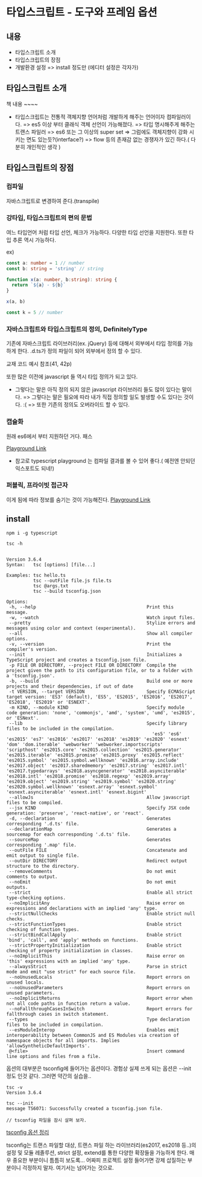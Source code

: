 # 타입스크립트 - 도구와 프레임 옵션

## 내용
* 타입스크립트 소개
* 타입스크립트의 장점
* 개발환경 설정 => install 정도만 (에디터 설정은 각자가)

## 타입스크립트 소개
책 내용 ~~~~

+ 타입스크립트는 전통적 객체지향 언어처럼 개발하게 해주는 언어이자 컴파일러이다.
=> es5 이상 부터 클래식 객체 선언이 가능해졌다.
=> 타입 명시해주게 해주는 트랜스 파일러
=> es6 또는 그 이상의 super set
=> 그럼에도 객체지향이 강화 시키는 면도 있는듯?(interface?)
=> flow 등의 존재감 없는 경쟁자가 있긴 하다.( 다분히 개인적인 생각 )


## 타입스크립트의 장점
### 컴파일
자바스크립트로 변경하여 준다.(transpile)

### 강타입, 타입스크립트의 편의 문법
여느 타입언어 처럼 타입 선언, 체크가 가능하다.
다양한 타입 선언을 지원한다.
또한 타입 추론 역시 가능하다.

ex)
```typescript
const a: number = 1 // number
const b: string = 'string' // string

function x(a: number, b:string): string {
  return `${a} - ${b}`
}

x(a, b)

const k = 5 // number
```

### 자바스크립트와 타입스크립트의 정의, DefinitelyType
기존에 자바스크립트 라이브러리(ex. jQuery) 등에 대해서 외부에서 타입 정의를 가능하게 한다.
.d.ts가 정의 파일이 되어 외부에서 정의 할 수 있다.

교재 코드 예시 참조(41, 42p)

또한 많은 이전에 javascript 들 역시 타입 정의가 되고 있다.

+ 그렇다는 말은 아직 정의 되지 않은 javascript 라이브러리 들도 많이 있다는 말이다.
=> 그렇다는 말은 필요에 따라 내가 직접 정의할 일도 발생할 수도 있다는 것이다. :(
=> 또한 기존의 정의도 오버라이드 할 수 있다.

### 캡슐화
원래 es6에서 부터 지원하던 거다. 패스

[Playground Link](https://www.typescriptlang.org/play/?target=1&ssl=1&ssc=1&pln=9&pc=18#)
+ 참고로 typescript playground 는 컴파일 결과를 볼 수 있어 좋다.( 예전엔 안되던 익스포트도 되네!)

### 퍼블릭, 프라이빗 접근자
이게 됨에 따라 정보를 숨기는 것이 가능해진다.
[Playground Link](https://www.typescriptlang.org/play/index.html?ssl=16&ssc=13&pln=16&pc=1#code/MYGwhgzhAECyCeBhcVoG8CwAoa0AOATgJYBuYALgKbQD6wA9gK4B25AXNM4wLYBGlBaAF5oABgDc2bLgDmlctAYtyACgCU6abmgF5jAs2jkAFkQgA6Ok1ZaAvlJzQwAE2cB5ZpXWbHuE2cslVgBqYMlHeyxsSOwyQXphTkoAdzgkFAh1bAZmCHoQSnMQehkVenMg8jVscpd3TyysHLyCopKyiusqoA)

## install
```shell script
npm i -g typescript

tsc -h


Version 3.6.4
Syntax:   tsc [options] [file...]

Examples: tsc hello.ts
          tsc --outFile file.js file.ts
          tsc @args.txt
          tsc --build tsconfig.json

Options:
 -h, --help                                         Print this message.
 -w, --watch                                        Watch input files.
 --pretty                                           Stylize errors and messages using color and context (experimental).
 --all                                              Show all compiler options.
 -v, --version                                      Print the compiler's version.
 --init                                             Initializes a TypeScript project and creates a tsconfig.json file.
 -p FILE OR DIRECTORY, --project FILE OR DIRECTORY  Compile the project given the path to its configuration file, or to a folder with a 'tsconfig.json'.
 -b, --build                                        Build one or more projects and their dependencies, if out of date
 -t VERSION, --target VERSION                       Specify ECMAScript target version: 'ES3' (default), 'ES5', 'ES2015', 'ES2016', 'ES2017', 'ES2018', 'ES2019' or 'ESNEXT'.
 -m KIND, --module KIND                             Specify module code generation: 'none', 'commonjs', 'amd', 'system', 'umd', 'es2015', or 'ESNext'.
 --lib                                              Specify library files to be included in the compilation.
                                                      'es5' 'es6' 'es2015' 'es7' 'es2016' 'es2017' 'es2018' 'es2019' 'es2020' 'esnext' 'dom' 'dom.iterable' 'webworker' 'webworker.importscripts' 'scripthost' 'es2015.core' 'es2015.collection' 'es2015.generator' 'es2015.iterable' 'es2015.promise' 'es2015.proxy' 'es2015.reflect' 'es2015.symbol' 'es2015.symbol.wellknown' 'es2016.array.include' 'es2017.object' 'es2017.sharedmemory' 'es2017.string' 'es2017.intl' 'es2017.typedarrays' 'es2018.asyncgenerator' 'es2018.asynciterable' 'es2018.intl' 'es2018.promise' 'es2018.regexp' 'es2019.array' 'es2019.object' 'es2019.string' 'es2019.symbol' 'es2020.string' 'es2020.symbol.wellknown' 'esnext.array' 'esnext.symbol' 'esnext.asynciterable' 'esnext.intl' 'esnext.bigint' 
 --allowJs                                          Allow javascript files to be compiled.
 --jsx KIND                                         Specify JSX code generation: 'preserve', 'react-native', or 'react'.
 -d, --declaration                                  Generates corresponding '.d.ts' file.
 --declarationMap                                   Generates a sourcemap for each corresponding '.d.ts' file.
 --sourceMap                                        Generates corresponding '.map' file.
 --outFile FILE                                     Concatenate and emit output to single file.
 --outDir DIRECTORY                                 Redirect output structure to the directory.
 --removeComments                                   Do not emit comments to output.
 --noEmit                                           Do not emit outputs.
 --strict                                           Enable all strict type-checking options.
 --noImplicitAny                                    Raise error on expressions and declarations with an implied 'any' type.
 --strictNullChecks                                 Enable strict null checks.
 --strictFunctionTypes                              Enable strict checking of function types.
 --strictBindCallApply                              Enable strict 'bind', 'call', and 'apply' methods on functions.
 --strictPropertyInitialization                     Enable strict checking of property initialization in classes.
 --noImplicitThis                                   Raise error on 'this' expressions with an implied 'any' type.
 --alwaysStrict                                     Parse in strict mode and emit "use strict" for each source file.
 --noUnusedLocals                                   Report errors on unused locals.
 --noUnusedParameters                               Report errors on unused parameters.
 --noImplicitReturns                                Report error when not all code paths in function return a value.
 --noFallthroughCasesInSwitch                       Report errors for fallthrough cases in switch statement.
 --types                                            Type declaration files to be included in compilation.
 --esModuleInterop                                  Enables emit interoperability between CommonJS and ES Modules via creation of namespace objects for all imports. Implies 'allowSyntheticDefaultImports'.
 @<file>                                            Insert command line options and files from a file.

```
옵션의 대부분은 tsconfig에 들어가는 옵션이다.
경험상 실제 쓰게 되는 옵션은 --init 정도 인것 같다.
그러면 약간의 실습을..

```shell script
tsc -v
Version 3.6.4

tsc --init
message TS6071: Successfully created a tsconfig.json file.

// tsconfig 파일을 잠시 살펴 보자.
```
[tsconfig 옵션 정리](https://jsdev.kr/t/typescript/3048)

tsconfig는 트랜스 파일할 대상, 트랜스 파일 하는 라이브러리(es2017, es2018 등..)의 설정 및 모듈 레졸루션, strict 설정, extend를 통한 다양한 확장들을 가능하게 한다.
매우 중요한 부분이니 틈틈히 보도록...
어짜피 프로젝트 설정 들어가면 강제 삽질하는 부분이니 걱정하지 말자. 
여기서는 넘어가는 것으로.

 
